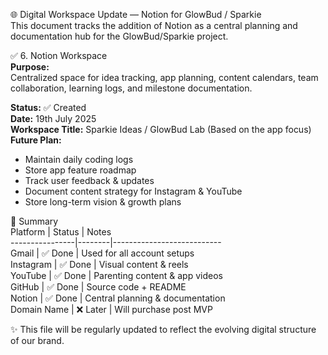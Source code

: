 🌐 Digital Workspace Update — Notion for GlowBud / Sparkie  
This document tracks the addition of Notion as a central planning and documentation hub for the GlowBud/Sparkie project.

✅ 6. Notion Workspace  
**Purpose:**  
Centralized space for idea tracking, app planning, content calendars, team collaboration, learning logs, and milestone documentation.

**Status:** ✅ Created  
**Date:** 19th July 2025  
**Workspace Title:** Sparkie Ideas / GlowBud Lab (Based on the app focus)  
**Future Plan:**  
- Maintain daily coding logs  
- Store app feature roadmap  
- Track user feedback & updates  
- Document content strategy for Instagram & YouTube  
- Store long-term vision & growth plans

📌 Summary  
Platform        | Status | Notes  
----------------|--------|---------------------------  
Gmail           | ✅ Done | Used for all account setups  
Instagram       | ✅ Done | Visual content & reels  
YouTube         | ✅ Done | Parenting content & app videos  
GitHub          | ✅ Done | Source code + README  
Notion          | ✅ Done | Central planning & documentation  
Domain Name     | ❌ Later | Will purchase post MVP

✨ This file will be regularly updated to reflect the evolving digital structure of our brand.
